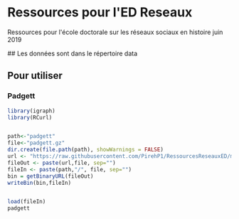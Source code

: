 # Ressources pour l'ED Reseaux
Ressources pour l'école doctorale sur les réseaux sociaux en histoire juin 2019

## Les données sont dans le répertoire data 

## Pour utiliser 
###  Padgett 

```R
library(igraph)
library(RCurl)


path<-"padgett"
file<-"padgett.gz"
dir.create(file.path(path), showWarnings = FALSE)
url <- "https://raw.githubusercontent.com/PirehP1/RessourcesReseauxED/master/data/"
fileOut <- paste(url,file, sep="")
fileIn <- paste(path,"/", file, sep="")
bin = getBinaryURL(fileOut) 
writeBin(bin,fileIn)  


load(fileIn)
padgett


